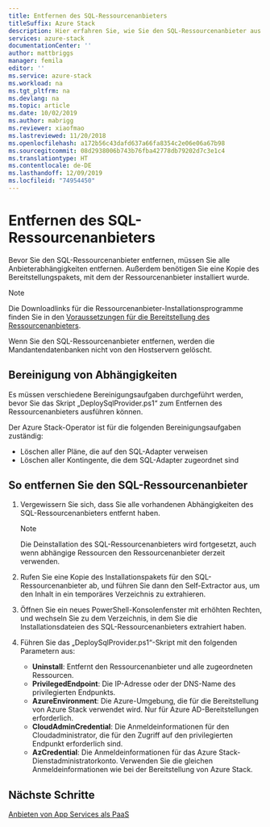 ```yaml
---
title: Entfernen des SQL-Ressourcenanbieters
titleSuffix: Azure Stack
description: Hier erfahren Sie, wie Sie den SQL-Ressourcenanbieter aus Ihrer Azure Stack-Bereitstellung entfernen.
services: azure-stack
documentationCenter: ''
author: mattbriggs
manager: femila
editor: ''
ms.service: azure-stack
ms.workload: na
ms.tgt_pltfrm: na
ms.devlang: na
ms.topic: article
ms.date: 10/02/2019
ms.author: mabrigg
ms.reviewer: xiaofmao
ms.lastreviewed: 11/20/2018
ms.openlocfilehash: a172b56c43dafd637a66fa8354c2e06e06a67b98
ms.sourcegitcommit: 08d2938006b743b76fba42778db79202d7c3e1c4
ms.translationtype: HT
ms.contentlocale: de-DE
ms.lasthandoff: 12/09/2019
ms.locfileid: "74954450"
---
```

# <a name="remove-the-sql-resource-provider"></a>Entfernen des SQL-Ressourcenanbieters

Bevor Sie den SQL-Ressourcenanbieter entfernen, müssen Sie alle Anbieterabhängigkeiten entfernen. Außerdem benötigen Sie eine Kopie des Bereitstellungspakets, mit dem der Ressourcenanbieter installiert wurde.

> [!NOTE]
> Die Downloadlinks für die Ressourcenanbieter-Installationsprogramme finden Sie in den [Voraussetzungen für die Bereitstellung des Ressourcenanbieters](./azure-stack-sql-resource-provider-deploy.md#prerequisites).

Wenn Sie den SQL-Ressourcenanbieter entfernen, werden die Mandantendatenbanken nicht von den Hostservern gelöscht.

## <a name="dependency-cleanup"></a>Bereinigung von Abhängigkeiten

Es müssen verschiedene Bereinigungsaufgaben durchgeführt werden, bevor Sie das Skript „DeploySqlProvider.ps1“ zum Entfernen des Ressourcenanbieters ausführen können.

Der Azure Stack-Operator ist für die folgenden Bereinigungsaufgaben zuständig:

* Löschen aller Pläne, die auf den SQL-Adapter verweisen
* Löschen aller Kontingente, die dem SQL-Adapter zugeordnet sind

## <a name="to-remove-the-sql-resource-provider"></a>So entfernen Sie den SQL-Ressourcenanbieter

1. Vergewissern Sie sich, dass Sie alle vorhandenen Abhängigkeiten des SQL-Ressourcenanbieters entfernt haben.

   > [!NOTE]
   > Die Deinstallation des SQL-Ressourcenanbieters wird fortgesetzt, auch wenn abhängige Ressourcen den Ressourcenanbieter derzeit verwenden.
  
2. Rufen Sie eine Kopie des Installationspakets für den SQL-Ressourcenanbieter ab, und führen Sie dann den Self-Extractor aus, um den Inhalt in ein temporäres Verzeichnis zu extrahieren.

3. Öffnen Sie ein neues PowerShell-Konsolenfenster mit erhöhten Rechten, und wechseln Sie zu dem Verzeichnis, in dem Sie die Installationsdateien des SQL-Ressourcenanbieters extrahiert haben.

4. Führen Sie das „DeploySqlProvider.ps1“-Skript mit den folgenden Parametern aus:

    * **Uninstall**: Entfernt den Ressourcenanbieter und alle zugeordneten Ressourcen.
    * **PrivilegedEndpoint**: Die IP-Adresse oder der DNS-Name des privilegierten Endpunkts.
    * **AzureEnvironment**: Die Azure-Umgebung, die für die Bereitstellung von Azure Stack verwendet wird. Nur für Azure AD-Bereitstellungen erforderlich.
    * **CloudAdminCredential**: Die Anmeldeinformationen für den Cloudadministrator, die für den Zugriff auf den privilegierten Endpunkt erforderlich sind.
    * **AzCredential**: Die Anmeldeinformationen für das Azure Stack-Dienstadministratorkonto. Verwenden Sie die gleichen Anmeldeinformationen wie bei der Bereitstellung von Azure Stack.

## <a name="next-steps"></a>Nächste Schritte

[Anbieten von App Services als PaaS](azure-stack-app-service-overview.md)
